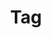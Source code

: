 ---
layout: component.njk
tags: 
    - lean_components_it
key: tag-lean_it
title: Tag
alternativetitle: Tag
parent: lean_components_it
image: lean/overview/tag.webp
keywords: tag, badge, label, chip
order: 280
availablelanguages: 
    - de
    - en
---